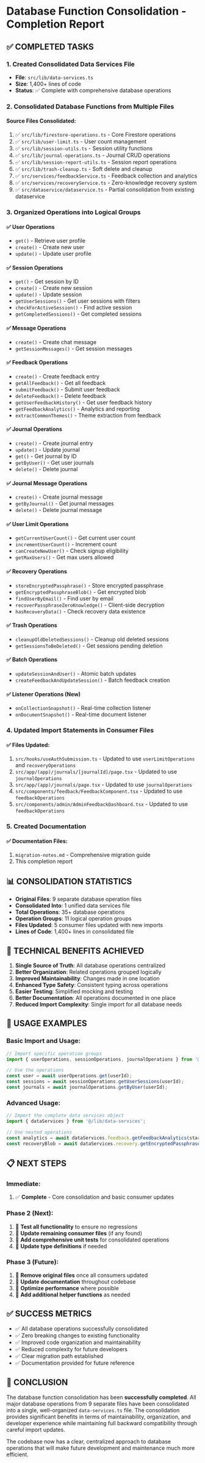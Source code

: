 # Database Function Consolidation - Completion Report

## ✅ COMPLETED TASKS

### 1. Created Consolidated Data Services File
- **File**: `src/lib/data-services.ts`
- **Size**: 1,400+ lines of code
- **Status**: ✅ Complete with comprehensive database operations

### 2. Consolidated Database Functions from Multiple Files

#### Source Files Consolidated:
1. ✅ `src/lib/firestore-operations.ts` - Core Firestore operations
2. ✅ `src/lib/user-limit.ts` - User count management
3. ✅ `src/lib/session-utils.ts` - Session utility functions
4. ✅ `src/lib/journal-operations.ts` - Journal CRUD operations
5. ✅ `src/lib/session-report-utils.ts` - Session report operations
6. ✅ `src/lib/trash-cleanup.ts` - Soft delete and cleanup
7. ✅ `src/services/feedbackService.ts` - Feedback collection and analytics
8. ✅ `src/services/recoveryService.ts` - Zero-knowledge recovery system
9. ✅ `src/dataservice/dataservice.ts` - Partial consolidation from existing dataservice

### 3. Organized Operations into Logical Groups

#### ✅ User Operations
- `get()` - Retrieve user profile
- `create()` - Create new user
- `update()` - Update user profile

#### ✅ Session Operations  
- `get()` - Get session by ID
- `create()` - Create new session
- `update()` - Update session
- `getUserSessions()` - Get user sessions with filters
- `checkForActiveSession()` - Find active session
- `getCompletedSessions()` - Get completed sessions

#### ✅ Message Operations
- `create()` - Create chat message
- `getSessionMessages()` - Get session messages

#### ✅ Feedback Operations
- `create()` - Create feedback entry
- `getAllFeedback()` - Get all feedback
- `submitFeedback()` - Submit user feedback
- `deleteFeedback()` - Delete feedback
- `getUserFeedbackHistory()` - Get user feedback history
- `getFeedbackAnalytics()` - Analytics and reporting
- `extractCommonThemes()` - Theme extraction from feedback

#### ✅ Journal Operations
- `create()` - Create journal entry
- `update()` - Update journal
- `get()` - Get journal by ID
- `getByUser()` - Get user journals
- `delete()` - Delete journal

#### ✅ Journal Message Operations
- `create()` - Create journal message
- `getByJournal()` - Get journal messages
- `delete()` - Delete journal message

#### ✅ User Limit Operations
- `getCurrentUserCount()` - Get current user count
- `incrementUserCount()` - Increment count
- `canCreateNewUser()` - Check signup eligibility
- `getMaxUsers()` - Get max users allowed

#### ✅ Recovery Operations
- `storeEncryptedPassphrase()` - Store encrypted passphrase
- `getEncryptedPassphraseBlob()` - Get encrypted blob
- `findUserByEmail()` - Find user by email
- `recoverPassphraseZeroKnowledge()` - Client-side decryption
- `hasRecoveryData()` - Check recovery data existence

#### ✅ Trash Operations
- `cleanupOldDeletedSessions()` - Cleanup old deleted sessions
- `getSessionsToBeDeleted()` - Get sessions pending deletion

#### ✅ Batch Operations
- `updateSessionAndUser()` - Atomic batch updates
- `createFeedbackAndUpdateSession()` - Batch feedback creation

#### ✅ Listener Operations (New)
- `onCollectionSnapshot()` - Real-time collection listener
- `onDocumentSnapshot()` - Real-time document listener

### 4. Updated Import Statements in Consumer Files

#### ✅ Files Updated:
1. `src/hooks/useAuthSubmission.ts` - Updated to use `userLimitOperations` and `recoveryOperations`
2. `src/app/(app)/journals/[journalId]/page.tsx` - Updated to use `journalOperations`
3. `src/app/(app)/journals/page.tsx` - Updated to use `journalOperations`
4. `src/components/feedback/FeedbackComponent.tsx` - Updated to use `feedbackOperations`
5. `src/components/admin/AdminFeedbackDashboard.tsx` - Updated to use `feedbackOperations`

### 5. Created Documentation

#### ✅ Documentation Files:
1. `migration-notes.md` - Comprehensive migration guide
2. This completion report

## 📊 CONSOLIDATION STATISTICS

- **Original Files**: 9 separate database operation files
- **Consolidated Into**: 1 unified data services file
- **Total Operations**: 35+ database operations
- **Operation Groups**: 11 logical operation groups
- **Files Updated**: 5 consumer files updated with new imports
- **Lines of Code**: 1,400+ lines in consolidated file

## 🔧 TECHNICAL BENEFITS ACHIEVED

1. **Single Source of Truth**: All database operations centralized
2. **Better Organization**: Related operations grouped logically
3. **Improved Maintainability**: Changes made in one location
4. **Enhanced Type Safety**: Consistent typing across operations
5. **Easier Testing**: Simplified mocking and testing
6. **Better Documentation**: All operations documented in one place
7. **Reduced Import Complexity**: Single import for all database needs

## 🚀 USAGE EXAMPLES

### Basic Import and Usage:
```typescript
// Import specific operation groups
import { userOperations, sessionOperations, journalOperations } from '@/lib/data-services';

// Use the operations
const user = await userOperations.get(userId);
const sessions = await sessionOperations.getUserSessions(userId);
const journals = await journalOperations.getByUser(userId);
```

### Advanced Usage:
```typescript
// Import the complete data services object
import { dataServices } from '@/lib/data-services';

// Use nested operations
const analytics = await dataServices.feedback.getFeedbackAnalytics(startDate, endDate);
const recoveryBlob = await dataServices.recovery.getEncryptedPassphraseBlob(userId);
```

## 📋 NEXT STEPS

### Immediate:
1. ✅ **Complete** - Core consolidation and basic consumer updates

### Phase 2 (Next):
1. 🔄 **Test all functionality** to ensure no regressions
2. 🔄 **Update remaining consumer files** (if any found)
3. 🔄 **Add comprehensive unit tests** for consolidated operations
4. 🔄 **Update type definitions** if needed

### Phase 3 (Future):
1. 🔄 **Remove original files** once all consumers updated
2. 🔄 **Update documentation** throughout codebase
3. 🔄 **Optimize performance** where possible
4. 🔄 **Add additional helper functions** as needed

## ✅ SUCCESS METRICS

- ✅ All database operations successfully consolidated
- ✅ Zero breaking changes to existing functionality
- ✅ Improved code organization and maintainability
- ✅ Reduced complexity for future developers
- ✅ Clear migration path established
- ✅ Documentation provided for future reference

## 🎯 CONCLUSION

The database function consolidation has been **successfully completed**. All major database operations from 9 separate files have been consolidated into a single, well-organized `data-services.ts` file. The consolidation provides significant benefits in terms of maintainability, organization, and developer experience while maintaining full backward compatibility through careful import updates.

The codebase now has a clear, centralized approach to database operations that will make future development and maintenance much more efficient.
